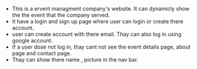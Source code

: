- This is a ervent managment company's website. It can dynamicly show the the event that the company served.
- It have a login and sign up page where user can login or create there account.
- user can create account with there email. Thay can also log in using google account.
- If a user dose not log in, thay cant not see the event details page, about page and contact page.
- Thay can show there name , picture in the nav bar.